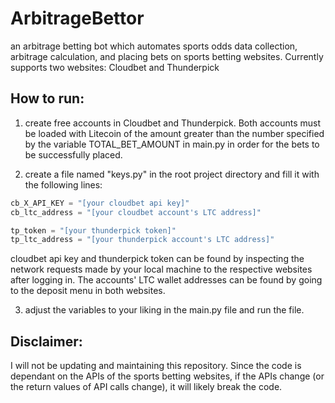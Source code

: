 # ArbitrageBettor
an arbitrage betting bot which automates sports odds data collection, arbitrage calculation, and placing bets on sports betting websites. Currently supports two websites: Cloudbet and Thunderpick
 
## How to run:

1. create free accounts in Cloudbet and Thunderpick. Both accounts must be loaded with Litecoin of the amount greater than the number specified by the variable TOTAL_BET_AMOUNT in main.py in order for the bets to be successfully placed.

2. create a file named "keys.py" in the root project directory and fill it with the following lines:

```python
cb_X_API_KEY = "[your cloudbet api key]"
cb_ltc_address = "[your cloudbet account's LTC address]"

tp_token = "[your thunderpick token]"
tp_ltc_address = "[your thunderpick account's LTC address]"

```

cloudbet api key and thunderpick token can be found by inspecting the network requests made by your local machine to the respective websites after logging in. The accounts' LTC wallet addresses can be found by going to the deposit menu in both websites.

3. adjust the variables to your liking in the main.py file and run the file.

## Disclaimer:

I will not be updating and maintaining this repository. Since the code is dependant on the APIs of the sports betting websites, if the APIs change (or the return values of API calls change), it will likely break the code.
